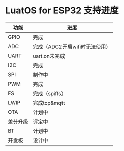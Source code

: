 # LuatOS for ESP32 支持进度

| 功能     | 进度                           |
| -------- | ------------------------------ |
| GPIO     | 完成                           |
| ADC      | 完成（ADC2开启wifi时无法使用） |
| UART     | uart.on未完成                  |
| I2C      | 完成                           |
| SPI      | 制作中                         |
| PWM      | 完成                           |
| FS       | 完成（spiffs）                 |
| LWIP     | 完成tcp&mqtt                   |
| OTA      | 计划中                         |
| 差分升级 | 评定中                         |
| BT       | 计划中                         |
| 开发板   | 设计中                         |


